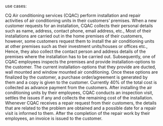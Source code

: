 use cases:

CQ Air conditioning services (CQAC) perform installation and repair activities of air conditioning units in their customers’ premises.  When a new customer requests for an installation, CQAC collects their personal details such as name, address, contact phone, email address, etc., Most of their installations are carried out in the home premises of their customers, however, some customers request them to install the air conditioning units at other premises such as their investment units/houses or offices etc., Hence, they also collect the contact person and address details of the premises where the installation has to be carried out.
Subsequently, one of CQAC employees inspects the premises and provide installation-options to the customer. The current installation-options that they provide are ducted, wall mounted and window mounted air conditioning.  Once these options are finalized by the customer, a purchase order/agreement is generated by them and a copy is given to the customer.  Currently 40% of the total cost is collected as advance payment from the customers.
After installing the air conditioning units by their employees, CQAC conducts an inspection visit, settles the issues if any and collects the remaining cost of the installation.  
Whenever CQAC receives a repair request from their customers, the details that are related to the problem are obtained and a possible date for a repair visit is informed to them.  After the completion of the repair work by their employees, an invoice is issued to the customer.  
